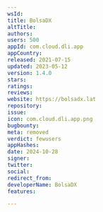 ```yaml
---
wsId: 
title: BolsaDX
altTitle: 
authors: 
users: 500
appId: com.cloud.dli.app
appCountry: 
released: 2021-07-15
updated: 2023-05-12
version: 1.4.0
stars: 
ratings: 
reviews: 
website: https://bolsadx.lat
repository: 
issue: 
icon: com.cloud.dli.app.png
bugbounty: 
meta: removed
verdict: fewusers
appHashes: 
date: 2024-10-28
signer: 
twitter: 
social: 
redirect_from: 
developerName: BolsaDX
features: 

---
```


